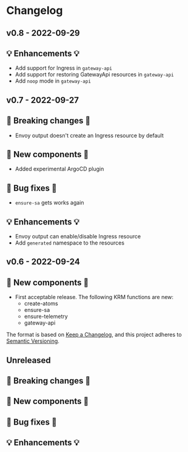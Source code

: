 # Changelog

## v0.8 - 2022-09-29

## 💡 Enhancements 💡

- Add support for Ingress in `gateway-api`
- Add support for restoring GatewayApi resources in  `gateway-api`
- Add `noop` mode in  `gateway-api`

## v0.7 - 2022-09-27

## 🛑 Breaking changes 🛑

- Envoy output doesn't create an Ingress resource by default 

## 🚀 New components 🚀

- Added experimental ArgoCD plugin

## 🧰 Bug fixes 🧰

- `ensure-sa` gets works again 

## 💡 Enhancements 💡

- Envoy output can enable/disable Ingress resource
- Add `generated` namespace to the resources

## v0.6 - 2022-09-24

## 🚀 New components 🚀

- First acceptable release. The following KRM functions are new:
  * create-atoms
  * ensure-sa
  * ensure-telemetry
  * gateway-api

The format is based on [Keep a Changelog](https://keepachangelog.com/en/1.0.0/),
and this project adheres to [Semantic Versioning](https://semver.org/spec/v2.0.0.html).

## Unreleased

## 🛑 Breaking changes 🛑

## 🚀 New components 🚀

## 🧰 Bug fixes 🧰

## 💡 Enhancements 💡

